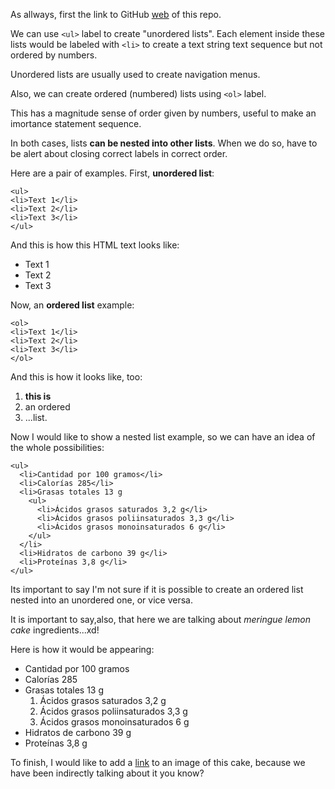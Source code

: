 As allways, first the link to GitHub [web](https://ehdinayan.github.io/E03-llistes/) of this repo.

We can use `<ul>` label to create "unordered lists". Each element inside these lists would be labeled with `<li>` to create a text string text sequence but not ordered by numbers.

Unordered lists are usually used to create navigation menus.

Also, we can create ordered (numbered) lists using `<ol>` label.

This has a magnitude sense of order given by numbers, useful to make an imortance statement sequence.

In both cases, lists **can be nested into other lists**. When we do so, have to be alert about closing correct labels in correct order.

Here are a pair of examples. First, **unordered list**:

 ```
<ul>
<li>Text 1</li>
<li>Text 2</li>
<li>Text 3</li>
</ul>
```
And this is how this HTML text looks like:

<ul>
<li>Text 1</li>
<li>Text 2</li>
<li>Text 3</li>
</ul>

Now, an **ordered list** example:

```
<ol>
<li>Text 1</li>
<li>Text 2</li>
<li>Text 3</li>
</ol>
```

And this is how it looks like, too:

<ol>
<li><strong>this is</strong></li>
<li>an ordered</li>
<li>...list.</li>
</ol>

Now I would like to show a nested list example, so we can have an idea of the whole possibilities:

```
<ul>
  <li>Cantidad por 100 gramos</li>
  <li>Calorías 285</li>
  <li>Grasas totales 13 g
    <ul>
      <li>Ácidos grasos saturados 3,2 g</li>
      <li>Ácidos grasos poliinsaturados 3,3 g</li>
      <li>Ácidos grasos monoinsaturados 6 g</li>
    </ul>
  </li>
  <li>Hidratos de carbono 39 g</li>
  <li>Proteínas 3,8 g</li>
</ul>
```
Its important to say I'm not sure if it is possible to create an ordered list nested into an unordered one, or vice versa.

It is important to say,also,  that here we are talking about *meringue lemon cake* ingredients...xd!  

Here is how it would be appearing:

<ul>
  <li>Cantidad por 100 gramos</li>
  <li>Calorías 285</li>
  <li>Grasas totales 13 g
    <ol>
      <li>Ácidos grasos saturados 3,2 g</li>
      <li>Ácidos grasos poliinsaturados 3,3 g</li>
      <li>Ácidos grasos monoinsaturados 6 g</li>
    </ol>
  </li>
  <li>Hidratos de carbono 39 g</li>
  <li>Proteínas 3,8 g</li>
</ul>

To finish, I would like to add a <a href="https://es.wikipedia.org/wiki/Tarta_de_lim%C3%B3n_con_merengue#/media/Archivo:NCI_Visuals_Food_Pie.jpg">link</a> to an image of this cake, because we have been indirectly talking about it you know?
